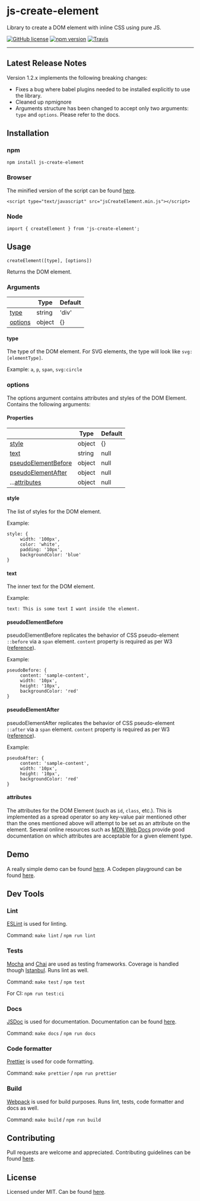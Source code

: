 # js-create-element

Library to create a DOM element with inline CSS using pure JS.

[![GitHub license](https://img.shields.io/badge/license-MIT-blue.svg)](https://github.com/athersharif/js-create-element/blob/master/LICENSE) [![npm version](https://img.shields.io/npm/v/js-create-element.svg?style=flat)](https://www.npmjs.com/package/js-create-element) [![Travis](https://travis-ci.org/athersharif/js-create-element.svg?branch=master)](https://travis-ci.org/athersharif/js-create-element)

----------

## Latest Release Notes

Version 1.2.x implements the following breaking changes:

- Fixes a bug where babel plugins needed to be installed explicitly to use the library.
- Cleaned up npmignore
- Arguments structure has been changed to accept only two arguments: `type` and `options`. Please refer to the docs.

## Installation

### npm

`npm install js-create-element`

### Browser

The minified version of the script can be found [here](https://unpkg.com/js-create-element/build/jsCreateElement.min.js).

`<script type="text/javascript" src="jsCreateElement.min.js"></script>`

### Node

`import { createElement } from 'js-create-element';`

## Usage

```
createElement([type], [options])
```

Returns the DOM element.

### Arguments

|                           | Type   | Default |
 -------------------------- | ------ | --------|
| [type](#type)                      | string | 'div'   |
| [options](#options)                | object | {}      |

#### type

The type of the DOM element. For SVG elements, the type will look like `svg:[elementType]`.

Example: `a`, `p`, `span`, `svg:circle`

### options

The options argument contains attributes and styles of the DOM Element. Contains the following arguments:

#### Properties

|                           | Type   | Default |
 -------------------------- | ------ | --------|
| [style](#style)                     | object | {}      |
| [text](#text)                      | string | null    |
| [pseudoElementBefore](#pseudoelementbefore)       | object | null    |
| [pseudoElementAfter](#pseudoelementafter)        | object | null    |
| ...[attributes](#attributes)                    | object | null |


#### style

The list of styles for the DOM element.

Example:

```
style: {
     width: '100px',
     color: 'white',
     padding: '10px',
     backgroundColor: 'blue'
}
```

#### text

The inner text for the DOM element.

Example:

```
text: This is some text I want inside the element.
```

#### pseudoElementBefore

pseudoElementBefore replicates the behavior of CSS pseudo-element `::before` via a `span` element. `content` property is required as per W3 ([reference](https://www.w3.org/TR/CSS2/generate.html#propdef-content)).

Example:

```
pseudoBefore: {
     content: 'sample-content',
     width: '10px',
     height: '10px',
     backgroundColor: 'red'
}
```

#### pseudoElementAfter

pseudoElementAfter replicates the behavior of CSS pseudo-element `::after` via a `span` element. `content` property is required as per W3 ([reference](https://www.w3.org/TR/CSS2/generate.html#propdef-content)).

Example:

```
pseudoAfter: {
     content: 'sample-content',
     width: '10px',
     height: '10px',
     backgroundColor: 'red'
}
```

#### attributes

The attributes for the DOM Element (such as `id`, `class`, etc.). This is implemented as a spread operator so any key-value pair mentioned other than the ones mentioned above will attempt to be set as an attribute on the element. Several online resources such as [MDN Web Docs](https://developer.mozilla.org/en-US/docs/Web/HTML/Element) provide good documentation on which attributes are acceptable for a given element type.

## Demo

A really simple demo can be found [here](https://athersharif.github.io/js-create-element/demo/). A Codepen playground can be found [here](https://codepen.io/athersharif/pen/BYRJbe).

## Dev Tools

### Lint

[ESLint](https://github.com/eslint/eslint) is used for linting.

Command: `make lint` / `npm run lint`

### Tests

[Mocha](https://github.com/mochajs/mocha) and [Chai](https://github.com/chaijs/chai) are used as testing frameworks. Coverage is handled though [Istanbul](https://github.com/istanbuljs/nyc). Runs lint as well.

Command: `make test` / `npm test`

For CI: `npm run test:ci`

### Docs

[JSDoc](https://github.com/jsdoc3/jsdoc) is used for documentation. Documentation can be found [here](https://athersharif.github.io/js-create-element/).

Command: `make docs` / `npm run docs`

### Code formatter

[Prettier](https://github.com/prettier/prettier) is used for code formatting.

Command: `make prettier` / `npm run prettier`

### Build

[Webpack](https://github.com/webpack/webpack) is used for build purposes. Runs lint, tests, code formatter and docs as well.

Command: `make build` / `npm run build`

## Contributing

Pull requests are welcome and appreciated. Contributing guidelines can be found [here](https://github.com/athersharif/js-create-element/blob/master/CONTRIBUTING.md).

## License

Licensed under MIT. Can be found [here](https://github.com/athersharif/js-create-element/blob/master/LICENSE).

